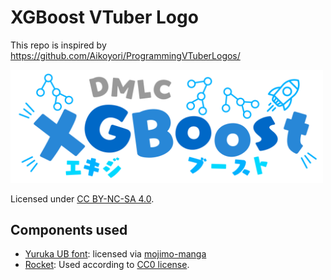 # XGBoost VTuber Logo

This repo is inspired by https://github.com/Aikoyori/ProgrammingVTuberLogos/

<img width="500" src="XGBoostVTuberLogo.png">

Licensed under [CC BY-NC-SA 4.0](https://creativecommons.org/licenses/by-nc-sa/4.0/deed.en).

## Components used

* [Yuruka UB font](https://lets.fontworks.co.jp/fonts/218): licensed via [mojimo-manga](https://mojimo.jp/manga/)
* [Rocket](https://www.svgrepo.com/svg/1320/rocket): Used according to [CC0 license](https://creativecommons.org/public-domain/cc0/).